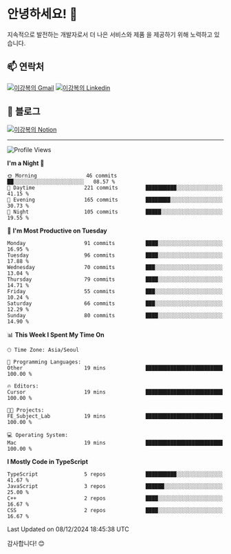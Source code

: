 # 안녕하세요! 👋

지속적으로 발전하는 개발자로서 더 나은 서비스와 제품
을 제공하기 위해 노력하고 있습니다.

## 📫 연락처
[![이강복의 Gmail](https://img.shields.io/badge/Gmail-D14836?style=for-the-badge&logo=gmail&logoColor=white)](mailto:pmmm114@gmail.com)
[![이강복의 Linkedin](https://img.shields.io/badge/LinkedIn-0077B5?style=for-the-badge&logo=linkedin&logoColor=white)](https://www.linkedin.com/in/lkb0297)

## 📝 블로그
[![이강복의 Notion](https://img.shields.io/badge/Notion-000000?style=for-the-badge&logo=notion&logoColor=white)](https://pmmm114.notion.site/)

---
<!--START_SECTION:waka-->
![Profile Views](http://img.shields.io/badge/Profile%20Views-0-blue)

**I'm a Night 🦉** 

```text
🌞 Morning                46 commits          ██░░░░░░░░░░░░░░░░░░░░░░░   08.57 % 
🌆 Daytime                221 commits         ██████████░░░░░░░░░░░░░░░   41.15 % 
🌃 Evening                165 commits         ████████░░░░░░░░░░░░░░░░░   30.73 % 
🌙 Night                  105 commits         █████░░░░░░░░░░░░░░░░░░░░   19.55 % 
```
📅 **I'm Most Productive on Tuesday** 

```text
Monday                   91 commits          ████░░░░░░░░░░░░░░░░░░░░░   16.95 % 
Tuesday                  96 commits          ████░░░░░░░░░░░░░░░░░░░░░   17.88 % 
Wednesday                70 commits          ███░░░░░░░░░░░░░░░░░░░░░░   13.04 % 
Thursday                 79 commits          ████░░░░░░░░░░░░░░░░░░░░░   14.71 % 
Friday                   55 commits          ███░░░░░░░░░░░░░░░░░░░░░░   10.24 % 
Saturday                 66 commits          ███░░░░░░░░░░░░░░░░░░░░░░   12.29 % 
Sunday                   80 commits          ████░░░░░░░░░░░░░░░░░░░░░   14.90 % 
```


📊 **This Week I Spent My Time On** 

```text
🕑︎ Time Zone: Asia/Seoul

💬 Programming Languages: 
Other                    19 mins             █████████████████████████   100.00 % 

🔥 Editors: 
Cursor                   19 mins             █████████████████████████   100.00 % 

🐱‍💻 Projects: 
FE_Subject_Lab           19 mins             █████████████████████████   100.00 % 

💻 Operating System: 
Mac                      19 mins             █████████████████████████   100.00 % 
```

**I Mostly Code in TypeScript** 

```text
TypeScript               5 repos             ██████████░░░░░░░░░░░░░░░   41.67 % 
JavaScript               3 repos             ██████░░░░░░░░░░░░░░░░░░░   25.00 % 
C++                      2 repos             ████░░░░░░░░░░░░░░░░░░░░░   16.67 % 
CSS                      2 repos             ████░░░░░░░░░░░░░░░░░░░░░   16.67 % 
```




 Last Updated on 08/12/2024 18:45:38 UTC
<!--END_SECTION:waka-->

감사합니다! 😊
